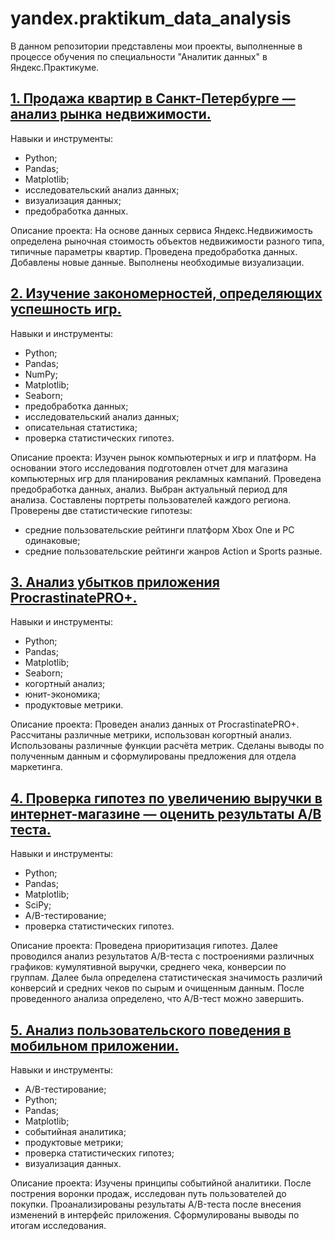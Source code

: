 # yandex.praktikum_data_analysis
В данном репозитории представлены мои проекты, выполненные в процессе обучения по специальности "Аналитик данных" в Яндекс.Практикуме.


## [1. Продажа квартир в Санкт-Петербурге — анализ рынка недвижимости.](https://github.com/AlexanderDenisenko92/yandex.praktikum_data_analysis/Project-1/1_project_spb_realty.ipynb)

Навыки и инструменты: 
- Python;
- Pandas;
- Matplotlib;
- исследовательский анализ данных;
- визуализация данных;
- предобработка данных.

Описание проекта: На основе данных сервиса Яндекс.Недвижимость определена рыночная стоимость объектов недвижимости разного типа, типичные параметры квартир.
Проведена предобработка данных. Добавлены новые данные. Выполнены необходимые визуализации.


## [2. Изучение закономерностей, определяющих успешность игр.](https://github.com/AlexanderDenisenko92/yandex.praktikum_data_analysis/Project-2/2_project_games_and_platforms.ipynb)

Навыки и инструменты:
- Python;
- Pandas;
- NumPy;
- Matplotlib;
- Seaborn;
- предобработка данных;
- исследовательский анализ данных;
- описательная статистика;
- проверка статистических гипотез.

Описание проекта: Изучен рынок компьютерных и игр и платформ. На основании этого исследования подготовлен отчет для магазина компьютерных игр для планирования рекламных кампаний. Проведена предобработка данных, анализ. Выбран актуальный период для анализа. Составлены портреты пользователей каждого региона. Проверены две статистические гипотезы:
- средние пользовательские рейтинги платформ Xbox One и PC одинаковые;
- средние пользовательские рейтинги жанров Action и Sports разные.


## [3. Анализ убытков приложения ProcrastinatePRO+.](https://github.com/AlexanderDenisenko92/yandex.praktikum_data_analysis/Project-3/3_project_mobile_application.ipynb)

Навыки и инструменты:
- Python;
- Pandas;
- Matplotlib;
- Seaborn;
- когортный анализ;
- юнит-экономика;
- продуктовые метрики.

Описание проекта: Проведен анализ данных от ProcrastinatePRO+. Рассчитаны различные метрики, использован когортный анализ. Использованы различные функции расчёта метрик. Сделаны выводы по полученным данным и сформулированы предложения для отдела маркетинга.


## [4. Проверка гипотез по увеличению выручки в интернет-магазине — оценить результаты A/B теста.](https://github.com/AlexanderDenisenko92/yandex.praktikum_data_analysis/Project-4/4_project_business_analysis.ipynb)

Навыки и инструменты:
- Python;
- Pandas;
- Matplotlib;
- SciPy;
- A/B-тестирование;
- проверка статистических гипотез.

Описание проекта: Проведена приоритизация гипотез. Далее проводился анализ результатов A/B-теста с построениями различных графиков: кумулятивной выручки, среднего чека, конверсии по группам. Далее была определена статистическая значимость различий конверсий и средних чеков по сырым и очищенным данным.
После проведенного анализа определено, что A/B-тест можно завершить.


## [5. Анализ пользовательского поведения в мобильном приложении.](https://github.com/AlexanderDenisenko92/yandex.praktikum_data_analysis/Project-5/5_project_food_delivery_application.ipynb)

Навыки и инструменты:
- A/B-тестирование;
- Python;
- Pandas;
- Matplotlib;
- событийная аналитика;
- продуктовые метрики;
- проверка статистических гипотез;
- визуализация данных.

Описание проекта: Изучены принципы событийной аналитики. После пострения воронки продаж, исследован путь пользователей до покупки. Проанализированы
результаты A/B-теста после внесения изменений в интерфейс приложения. Сформулированы выводы по итогам исследования.
